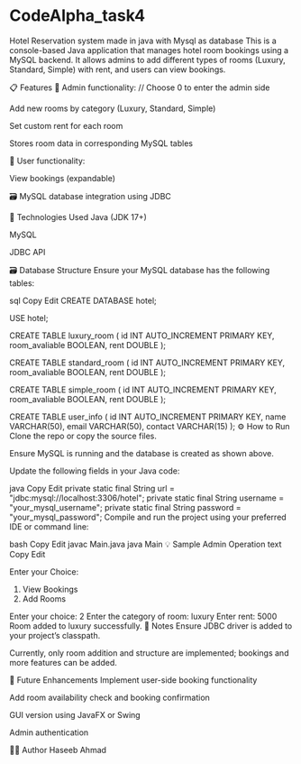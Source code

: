 # CodeAlpha_task4
Hotel Reservation system made in java with Mysql as database
This is a console-based Java application that manages hotel room bookings using a MySQL backend. It allows admins to add different types of rooms (Luxury, Standard, Simple) with rent, and users can view bookings.

📋 Features
🔐 Admin functionality: // Choose 0 to enter the admin side 

Add new rooms by category (Luxury, Standard, Simple)

Set custom rent for each room

Stores room data in corresponding MySQL tables

📄 User functionality:

View bookings (expandable)

🗃 MySQL database integration using JDBC

🧱 Technologies Used
Java (JDK 17+)

MySQL

JDBC API

🗃️ Database Structure
Ensure your MySQL database has the following tables:

sql
Copy
Edit
CREATE DATABASE hotel;

USE hotel;

CREATE TABLE luxury_room (
    id INT AUTO_INCREMENT PRIMARY KEY,
    room_avaliable BOOLEAN,
    rent DOUBLE
);

CREATE TABLE standard_room (
    id INT AUTO_INCREMENT PRIMARY KEY,
    room_avaliable BOOLEAN,
    rent DOUBLE
);

CREATE TABLE simple_room (
    id INT AUTO_INCREMENT PRIMARY KEY,
    room_avaliable BOOLEAN,
    rent DOUBLE
);

CREATE TABLE user_info (
    id INT AUTO_INCREMENT PRIMARY KEY,
    name VARCHAR(50),
    email VARCHAR(50),
    contact VARCHAR(15)
);
⚙️ How to Run
Clone the repo or copy the source files.

Ensure MySQL is running and the database is created as shown above.

Update the following fields in your Java code:

java
Copy
Edit
private static final String url = "jdbc:mysql://localhost:3306/hotel";
private static final String username = "your_mysql_username";
private static final String password = "your_mysql_password";
Compile and run the project using your preferred IDE or command line:

bash
Copy
Edit
javac Main.java
java Main
💡 Sample Admin Operation
text
Copy
Edit

Enter your Choice:
1. View Bookings
2. Add Rooms

Enter your choice: 2
Enter the category of room: luxury
Enter rent: 5000
Room added to luxury successfully.
📌 Notes
Ensure JDBC driver is added to your project’s classpath.

Currently, only room addition and structure are implemented; bookings and more features can be added.

🚀 Future Enhancements
Implement user-side booking functionality

Add room availability check and booking confirmation

GUI version using JavaFX or Swing

Admin authentication

🧑‍💻 Author
Haseeb Ahmad
